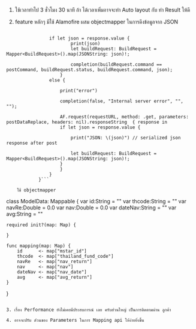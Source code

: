 1. ใช้เวลาทำไป 3 ชั่วโมง 30 นาที ถ้า ได้เวลาเพิ่มอาจจะทำ Auto layout กับ ทำ Result ให้ดี


2. feature หลักๆ มีใช้ Alamofire ผสม objectmapper ในการดึงข้อมูลจาก JSON

```AF.request(requestURL, method:httpMethod, parameters:postDataReplace).responseString { response in
                
                if let json = response.value {
                        print(json)
                        let buildRequest: BuildRequest = Mapper<BuildRequest>().map(JSONString: json)!;
                        
                        completion(buildRequest.command == postCommand, buildRequest.status, buildRequest.command, json);
                    }
                else {
                    
                    print("error")
                    
                    completion(false, "Internal server error", "", "");
                    
                    AF.request(requestURL, method: .get, parameters: postDataReplace, headers: nil).responseString  { response in
                    if let json = response.value {
                        
                        print("JSON: \(json)") // serialized json response after post
                        
                        let buildRequest: BuildRequest = Mapper<BuildRequest>().map(JSONString: json)!;
                    }
                    }
                }
            }```

    ใช้ objectmapper
```
class ModelData: Mappable {
    var id:String = ""
    var thcode:String = ""
    var navRe:Double = 0.0
    var nav:Double = 0.0
    var dateNav:String = ""
    var avg:String = ""
    
    required init?(map: Map) {
        
    }
    
    func mapping(map: Map) {
        id      <- map["mstar_id"]
        thcode  <- map["thailand_fund_code"]
        navRe   <- map["nav_return"]
        nav     <- map["nav"]
        dateNav <- map["nav_date"]
        avg     <- map["avg_return"]
    }
}
```

3. เรื่อง Performance ยังไม่เคยมีประสบการณ์ เลย ครับส่วนใหญ่ เป็นการติดตามผ่าน ลูกค้า

4. อาจจะปรับ ส่วนของ Parameters ในการ Mapping api ให้ง่ายยิ่งขึ้น